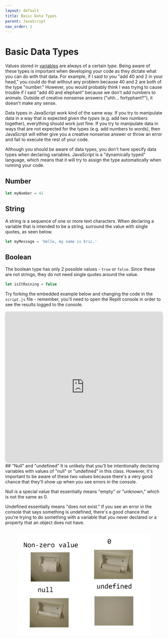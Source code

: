 ```yaml
---
layout: default
title: Basic Data Types
parent: JavaScript
nav_order: 2
---
```

# Basic Data Types
Values stored in [variables](variables.md) are always of a certain *type*. Being aware of these types is important when developing your code as they dictate what you can do with that data. For example, if I said to you "add 40 and 2 in your head," you could do that without any problem because 40 and 2 are both of the type "number." However, you would probably think I was trying to cause trouble if I said "add 40 and elephant" because we don't add numbers to animals. Outside of creative nonsense answers ("uhh... fortyphant?"), it doesn't make any sense.

Data types in JavaScript work kind of the same way. If you try to manipulate data in a way that is expected *given the types* (e.g. add two numbers together), everything should work just fine. If you try to manipulate data in ways that are not expected for the types (e.g. add numbers to words), then JavaScript will either give you a creative nonsense answer or throw an error and fail to execute the rest of your code.

Although you should be aware of data types, you don't have specify data types when declaring variables. JavaScript is a "dynamically typed" language, which means that it will try to assign the type automatically when running your code.
## Number
```js
let myNumber = 42
```
## String
A string is a sequence of one or more text characters. When declaring a variable that is intended to be a string, surround the value with single quotes, as seen below.
```js
let myMessage = 'Hello, my name is Eric.'
```
## Boolean
The boolean type has only 2 possible values - `true` or `false`. Since these are not strings, they do not need single quotes around the value.
```js
let isItRaining = false
```

Try forking the embedded example below and changing the code in the `script.js` file - remember, you'll need to open the Replit console in order to see the results logged to the console.

<iframe src="https://replit.com/@sheffie/IMS322-Data-Types?embed=true" width="100%" height="480" style="border: none; border-radius: 8px; box-shadow: 0 1px 3px rgba(0,0,0,0.12), 0 1px 2px rgba(0,0,0,0.24);"></iframe>
## "Null" and "undefined"
It is unlikely that you'll be intentionally declaring variables with values of "null" or "undefined" in this class. However, it's important to be aware of these two values because there's a very good chance that they'll show up when you see errors in the console.

Null is a special value that essentially means "empty" or "unknown," which is not the same as 0.

Undefined essentially means "does not exist." If you see an error in the console that says something is undefined, there's a good chance that you're trying to do something with a variable that you never declared or a property that an object does not have.

<div style="display: flex; justify-content: center;"> 
  <figure style="max-width: 500px;">
	  <img src="images/values.png" style="width: 100%;">
  </figure>
</div>